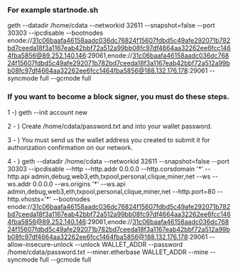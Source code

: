 ### For example startnode.sh
geth --datadir /home/cdata --networkid 32611 --snapshot=false --port 30303 --ipcdisable --bootnodes enode://31c06baafa46158aadc036dc76824f15607fdbd5c49afe292071b782bd7ceeda18f3a1167eab42bbf72a512a99bb08fc97df4664aa32262ee6fcc1464fba5856@89.252.140.146:29061,enode://31c06baafa46158aadc036dc76824f15607fdbd5c49afe292071b782bd7ceeda18f3a1167eab42bbf72a512a99bb08fc97df4664aa32262ee6fcc1464fba5856@188.132.176.178:29061 --syncmode full --gcmode full

### If you want to become a block signer, you must do these steps.

1 -) geth --init <datadir> account new

2 - ) Create /home/cdata/password.txt and into your wallet password.

3 - ) You must send us the wallet address you created to submit it for authorization confirmation on our network.

4 - ) geth --datadir /home/cdata --networkid 32611 --snapshot=false --port 30303 --ipcdisable --http --http.addr 0.0.0.0 --http.corsdomain '\*' --http.api admin,debug,web3,eth,txpool,personal,clique,miner,net --ws --ws.addr 0.0.0.0 --ws.origins '\*' --ws.api admin,debug,web3,eth,txpool,personal,clique,miner,net --http.port=80 --http.vhosts='*' --bootnodes enode://31c06baafa46158aadc036dc76824f15607fdbd5c49afe292071b782bd7ceeda18f3a1167eab42bbf72a512a99bb08fc97df4664aa32262ee6fcc1464fba5856@89.252.140.146:29061,enode://31c06baafa46158aadc036dc76824f15607fdbd5c49afe292071b782bd7ceeda18f3a1167eab42bbf72a512a99bb08fc97df4664aa32262ee6fcc1464fba5856@188.132.176.178:29061 --allow-insecure-unlock --unlock WALLET_ADDR --password /home/cdata/password.txt --miner.etherbase WALLET_ADDR --mine --syncmode full --gcmode full
